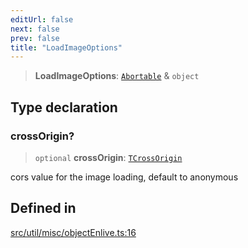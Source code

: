 ```yaml
---
editUrl: false
next: false
prev: false
title: "LoadImageOptions"
---
```


> **LoadImageOptions**: [`Abortable`](/api/type-aliases/abortable/) & `object`

## Type declaration

### crossOrigin?

> `optional` **crossOrigin**: [`TCrossOrigin`](/api/type-aliases/tcrossorigin/)

cors value for the image loading, default to anonymous

## Defined in

[src/util/misc/objectEnlive.ts:16](https://github.com/fabricjs/fabric.js/blob/c093e29e73123dafcfa091ff4d5e04e690bb796e/src/util/misc/objectEnlive.ts#L16)
